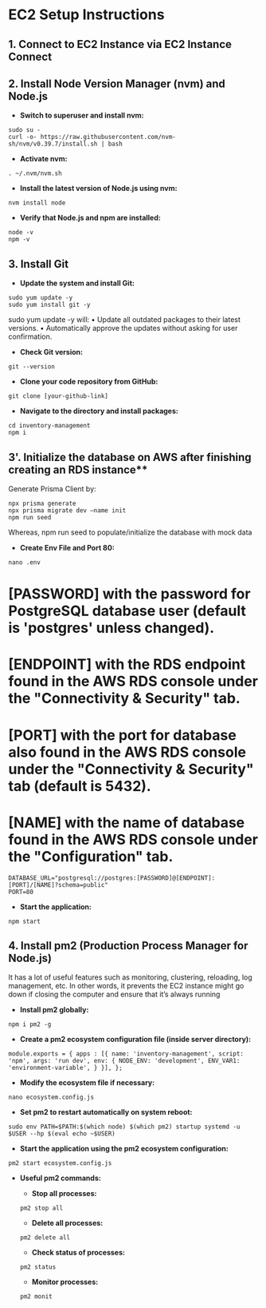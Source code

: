 # EC2 Setup Instructions

## 1. Connect to EC2 Instance via EC2 Instance Connect

## 2. Install Node Version Manager (nvm) and Node.js

- **Switch to superuser and install nvm:**

```
sudo su -
curl -o- https://raw.githubusercontent.com/nvm-sh/nvm/v0.39.7/install.sh | bash
```

- **Activate nvm:**

```
. ~/.nvm/nvm.sh
```

- **Install the latest version of Node.js using nvm:**

```
nvm install node
```

- **Verify that Node.js and npm are installed:**

```
node -v
npm -v
```

## 3. Install Git

- **Update the system and install Git:**

```
sudo yum update -y
sudo yum install git -y
```

sudo yum update -y will:
•	Update all outdated packages to their latest versions.
•	Automatically approve the updates without asking for user confirmation.


- **Check Git version:**

```
git --version
```

- **Clone your code repository from GitHub:**

```
git clone [your-github-link]
```

- **Navigate to the directory and install packages:**

```
cd inventory-management
npm i
```

## 3'. Initialize the database on AWS after finishing creating an RDS instance**

Generate Prisma Client by:
```
npx prisma generate
npx prisma migrate dev –name init
npm run seed
```
Whereas, npm run seed to populate/initialize the database with mock data

- **Create Env File and Port 80:**

```
nano .env
```

# [PASSWORD] with the password for PostgreSQL database user (default is 'postgres' unless changed).
# [ENDPOINT] with the RDS endpoint found in the AWS RDS console under the "Connectivity & Security" tab.
# [PORT] with the port for database also found in the AWS RDS console under the "Connectivity & Security" tab (default is 5432).
# [NAME] with the name of database found in the AWS RDS console under the "Configuration" tab.
```
DATABASE_URL="postgresql://postgres:[PASSWORD]@[ENDPOINT]:[PORT]/[NAME]?schema=public"
PORT=80
```

- **Start the application:**

```
npm start
```

## 4. Install pm2 (Production Process Manager for Node.js)
It has a lot of useful features such as monitoring, clustering, reloading, log management, etc. In other words, it prevents the EC2 instance might go down if closing the computer and ensure that it’s always running 

- **Install pm2 globally:**

```
npm i pm2 -g
```

- **Create a pm2 ecosystem configuration file (inside server directory):**

```
module.exports = { apps : [{ name: 'inventory-management', script: 'npm', args: 'run dev', env: { NODE_ENV: 'development', ENV_VAR1: 'environment-variable', } }], };
```

- **Modify the ecosystem file if necessary:**

```
nano ecosystem.config.js
```

- **Set pm2 to restart automatically on system reboot:**

```
sudo env PATH=$PATH:$(which node) $(which pm2) startup systemd -u $USER --hp $(eval echo ~$USER)
```

- **Start the application using the pm2 ecosystem configuration:**

```
pm2 start ecosystem.config.js
```

- **Useful pm2 commands:**

  - **Stop all processes:**

  ```
  pm2 stop all
  ```

  - **Delete all processes:**

  ```
  pm2 delete all
  ```

  - **Check status of processes:**

  ```
  pm2 status
  ```

  - **Monitor processes:**

  ```
  pm2 monit
  ```